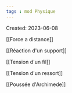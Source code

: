 ```yaml
---
tags : mod Physique
---
```

Created: 2023-06-08

[[Force a distance]] 

[[Réaction d'un support]]

[[Tension d'un fil]]

[[Tension d'un ressort]] 

[[Poussée d'Archimede]] 
